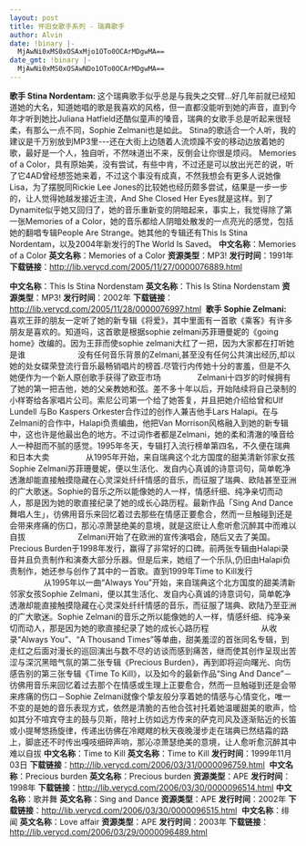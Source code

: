 ```yaml
---
layout: post
title: 怀旧女歌手系列 - 瑞典歌手
author: Alvin
date: !binary |-
  MjAwNi0xMS0xOSAxMjo1OTo0OCArMDgwMA==
date_gmt: !binary |-
  MjAwNi0xMS0xOSAwNDo1OTo0OCArMDgwMA==
---
```

<strong>歌手 Stina Nordentam:
</strong>这个瑞典歌手似乎总是与我失之交臂...好几年前就已经知道她的大名，知道她唱的歌是我喜欢的风格，但一直都没能听到她的声音，直到今年才听到她比Juliana Hatfield还酷似童声的嗓音，瑞典的女歌手总是听起来很轻柔，有那么一点不同，Sophie Zelmani也是如此。
Stina的歌适合一个人听，我的建议是千万别放到MP3里---还在大街上边随着人流烦躁不安的移动边放着她的歌，最好是一个人，独自听，不然味道出不来，反倒会让你很是烦闷。
Memories of a Color，具有原始美，没有尝试，有些中肯，不过还是可以放出光芒的说，听了它4AD曾经想签她来着，不过这个事没有成真，不然我想会有更多人说她像Lisa，为了摆脱同Rickie Lee Jones的比较她也经历颇多尝试，结果是一步一步的，让人觉得她越发接近主流，And She Closed Her Eyes就是这样。到了Dynamite似乎她又回归了，她的音乐重新变的阴暗起来，事实上，我觉得除了第一张Memories of a Color，她的音乐都给人阴暗处散发的一点亮光的感觉，包括她的翻唱专辑People Are Strange。她其他的专辑还有This Is Stina Nordentam，以及2004年新发行的The World Is Saved。
<strong>中文名称</strong>：Memories of a Color
<strong>英文名称</strong>：Memories of a Color
<strong>资源类型</strong>：MP3!
<strong>发行时间</strong>：1991年
<strong>下载链接</strong>：<a href="http://lib.verycd.com/2005/11/27/0000076889.html">http://lib.verycd.com/2005/11/27/0000076889.html</a>
<img alt="" src="http://img.verycd.com/posts/0511/post-329248-1133100508.jpg" />

<strong>中文名称</strong>：This Is Stina Nordenstam
<strong>英文名称</strong>：This Is Stina Nordenstam
<strong>资源类型</strong>：MP3!
<strong>发行时间</strong>：2002年
<strong>下载链接</strong>：<a href="http://lib.verycd.com/2005/11/28/0000076997.html">http://lib.verycd.com/2005/11/28/0000076997.html</a>
<img alt="" src="http://img.verycd.com/posts/0511/post-329248-1133165959.jpg" />
<strong>歌手 Sophie Zelmani:
</strong>　　喜欢王菲的朋友一定听了她的新专辑《将爱》，其中里面有一首歌《乘客》有许多朋友是喜欢的。知道吗，这首歌是根据sophie zelmani苏菲珊曼妮的《going home》改编的。因为王菲而使sophie zelmani大红了一把，因为大家都在打听她是谁 
　　　　
　　没有任何音乐背景的Zelmani,甚至没有任何公共演出经历,却以她的处女碟荣登流行音乐最畅销唱片的榜首.尽管行内传她十分的害羞，但是不久她便作为一个新人原创歌手获得了欧亚市场 
　　
　　Zelmani十四岁的时候拥有了她的第一把吉他，她的父亲教她和弦。差不多十年以后，开始陆续将自己录制的小样寄给各家唱片公司。索尼公司第一个给了她答复，并且把她介绍给曾和Ulf Lundell 与Bo Kaspers Orkester合作过的创作人兼吉他手Lars Halapi。在与Zelmani的合作中，Halapi负责编曲，他把Van Morrison风格融入到她的新专辑中，这也许是他最出色的地方。不过词作者都是Zelmani，她的柔和清澈的嗓音给人一种甜而不腻的感觉。1995年冬天，专辑打入流行榜单第四名，不久便在瑞典和日本大卖 
　　
　　从1995年开始，来自瑞典这个北方国度的甜美清新邻家女孩Sophie Zelmani苏菲珊曼妮，便以生活化、发自内心真诚的诗意词句，简单乾净透澈却能直接触摸隐藏在心灵深处纤纤情感的音乐，而征服了瑞典、欧陆甚至亚洲的广大歌迷。Sophie的音乐之所以能像她的人一样，情感纤细、纯净亲切而动人，那是因为她的歌直接纪录了她的成长心路历程。最新作品「Sing And Dance舞唱人生」，彷佛用音乐来回忆着过去那些在情感正要愈合，然而一旦触碰到还是会带来疼痛的伤口，那沁凉萧瑟绝美的意境，就是这麽让人愈听愈沉醉其中而难以自拔 
　　　　
　　Zelmani开始了在欧洲的宣传演唱会，随后又去了美国。Precious Burden于1998年发行，赢得了非常好的口碑。前两张专辑由Halapi录音并且负责制作和演奏大部分乐器。但是后来，她组了一个乐队,仍旧由Halapi负责制作，她还参与创作了其中的一首歌。直到1999年Time to Kill发行 
　　
　　从1995年以一曲“Always You”开始，来自瑞典这个北方国度的甜美清新邻家女孩Sophie Zelmani，便以其生活化、发自内心真诚的诗意词句，简单乾净透澈却能直接触摸隐藏在心灵深处纤纤情感的音乐，而征服了瑞典、欧陆乃至亚洲的广大歌迷。Sophie Zelmani的音乐之所以能像她的人一样，情感纤细、纯净亲切而动人，那是因为她的歌直接纪录了她的成长心路历程 
　　　　
　　从收录“Always You”、“A Thousand Times”等单曲，甜美羞涩的首张同名专辑，到走红之后面对漫长的巡回演出与数不尽的访谈而感到痛苦，继而使其创作呈现出苦涩与深沉黑暗气氛的第二张专辑《Precious Burden》，再到即将迎向曙光、向伤感告别的第三张专辑《Time To Kill》，以及如今的最新作品“Sing And Dance”－彷佛用音乐来回忆着过去那个在情感或生理上正要愈合，然而一旦触碰到还是会带来疼痛的伤口－Sophie Zelmani就像个挚友般分享着她的情感与心情变化，唯一不变的是她的音乐表现方式，依然是清脆的吉他合弦衬托着她温暖甜美的歌声，恰如其分不喧宾夺主的鼓与贝斯，陪衬上彷如远方传来的萨克司风及逐渐贴近的长笛或小提琴悠扬旋律，传递出彷佛在冷飕飕的秋天夜晚漫步走在瑞典已然结霜的路上，脚底还不时传出嘎吱细碎声响，那沁凉萧瑟绝美的意境，让人愈听愈沉醉其中难以自拔
<strong>中文名称</strong>：Time to Kill
<strong>英文名称</strong>：Time to Kill
<strong>发行时间</strong>：1999年11月03日
<strong>下载链接</strong>：<a href="http://lib.verycd.com/2006/03/31/0000096759.html">http://lib.verycd.com/2006/03/31/0000096759.html</a>
<img alt="" src="http://img.verycd.com/posts/0603/post-433132-1143809730.jpg" />
<strong>中文名称</strong>：Precious burden
<strong>英文名称</strong>：Precious burden
<strong>资源类型</strong>：APE
<strong>发行时间</strong>：1998年
<strong>下载链接</strong>：<a href="http://lib.verycd.com/2006/03/30/0000096514.html">http://lib.verycd.com/2006/03/30/0000096514.html</a><a href="http://lib.verycd.com/2006/03/30/0000096515.html"></a>
<img alt="" src="http://img.verycd.com/posts/0603/post-311811-1143648389.jpg" /><strong>中文名称</strong>：歌并舞
<strong>英文名称</strong>：Sing and Dance
<strong>资源类型</strong>：APE
<strong>发行时间</strong>：2002年
<strong>下载链接</strong>：<a href="http://lib.verycd.com/2006/03/30/0000096515.html">http://lib.verycd.com/2006/03/30/0000096515.html</a>
<img alt="" src="http://img.verycd.com/posts/0603/post-311811-1143648741.jpg" />
<strong>中文名称</strong>：绯闻
<strong>英文名称</strong>：Love affair
<strong>资源类型</strong>：APE
<strong>发行时间</strong>：2003年
<strong>下载链接</strong>：<a href="http://lib.verycd.com/2006/03/29/0000096489.html">http://lib.verycd.com/2006/03/29/0000096489.html</a><a href="http://lib.verycd.com/2006/03/30/0000096515.html"><font color="#800080"></font></a>
<img alt="" src="http://img.verycd.com/posts/0603/post-311811-1143639082.jpg" /><a href="http://lib.verycd.com/2005/11/27/0000076889.html"><font color="#800080"></font></a>
